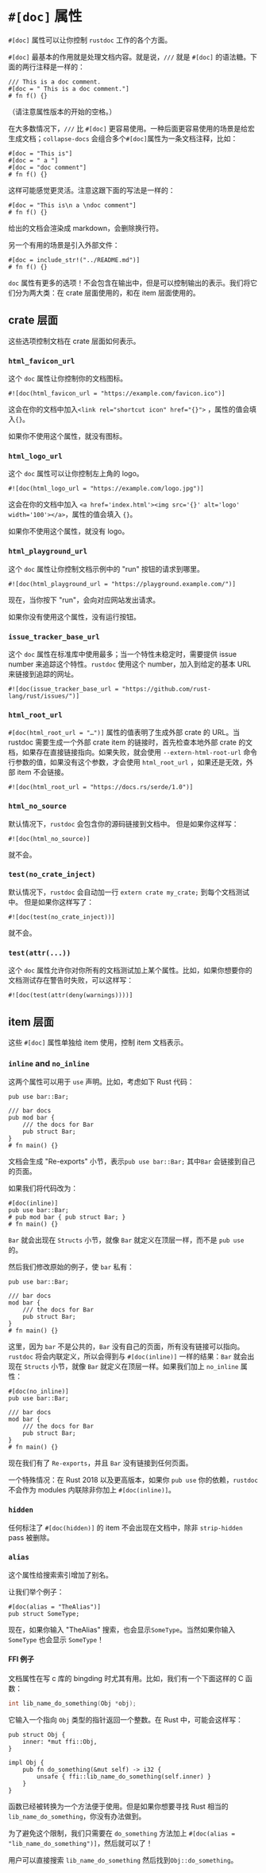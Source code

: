 # `#[doc]` 属性

`#[doc]` 属性可以让你控制 `rustdoc` 工作的各个方面。

`#[doc]` 最基本的作用就是处理文档内容。就是说，`///` 就是 `#[doc]` 的语法糖。下面的两行注释是一样的：

```rust,no_run
/// This is a doc comment.
#[doc = " This is a doc comment."]
# fn f() {}
```

（请注意属性版本的开始的空格。）

在大多数情况下，`///` 比 `#[doc]` 更容易使用。一种后面更容易使用的场景是给宏生成文档；`collapse-docs` 会组合多个`#[doc]`属性为一条文档注释，比如：

```rust,no_run
#[doc = "This is"]
#[doc = " a "]
#[doc = "doc comment"]
# fn f() {}
```

这样可能感觉更灵活。注意这跟下面的写法是一样的：

```rust,no_run
#[doc = "This is\n a \ndoc comment"]
# fn f() {}
```

给出的文档会渲染成 markdown，会删除换行符。

另一个有用的场景是引入外部文件：

```rust,no_run
#[doc = include_str!("../README.md")]
# fn f() {}
```

`doc` 属性有更多的选项！不会包含在输出中，但是可以控制输出的表示。我们将它们分为两大类：在 crate 层面使用的，和在 item 层面使用的。

## crate 层面

这些选项控制文档在 crate 层面如何表示。

### `html_favicon_url`

这个 `doc` 属性让你控制你的文档图标。

```rust,no_run
#![doc(html_favicon_url = "https://example.com/favicon.ico")]
```

这会在你的文档中加入`<link rel="shortcut icon" href="{}">` ，属性的值会填入`{}`。

如果你不使用这个属性，就没有图标。

### `html_logo_url`

这个 `doc` 属性可以让你控制左上角的 logo。

```rust,no_run
#![doc(html_logo_url = "https://example.com/logo.jpg")]
```

这会在你的文档中加入 `<a href='index.html'><img src='{}' alt='logo' width='100'></a>`，属性的值会填入 `{}`。

如果你不使用这个属性，就没有 logo。

### `html_playground_url`

这个 `doc` 属性让你控制文档示例中的 "run" 按钮的请求到哪里。

```rust,no_run
#![doc(html_playground_url = "https://playground.example.com/")]
```

现在，当你按下 "run"，会向对应网站发出请求。

如果你没有使用这个属性，没有运行按钮。

### `issue_tracker_base_url`

这个 `doc` 属性在标准库中使用最多；当一个特性未稳定时，需要提供 issue number 来追踪这个特性。`rustdoc` 使用这个 number，加入到给定的基本 URL 来链接到追踪的网址。

```rust,no_run
#![doc(issue_tracker_base_url = "https://github.com/rust-lang/rust/issues/")]
```

### `html_root_url`

`#[doc(html_root_url = "…")]` 属性的值表明了生成外部 crate 的 URL。当 rustdoc 需要生成一个外部 crate item 的链接时，首先检查本地外部 crate 的文档，如果存在直接链接指向。如果失败，就会使用 `--extern-html-root-url` 命令行参数的值，如果没有这个参数，才会使用 `html_root_url` ，如果还是无效，外部 item 不会链接。

```rust,no_run
#![doc(html_root_url = "https://docs.rs/serde/1.0")]
```

### `html_no_source`

默认情况下，`rustdoc` 会包含你的源码链接到文档中。
但是如果你这样写：

```rust,no_run
#![doc(html_no_source)]
```

就不会。

### `test(no_crate_inject)`

默认情况下，`rustdoc` 会自动加一行 `extern crate my_crate;` 到每个文档测试中。
但是如果你这样写了：

```rust,no_run
#![doc(test(no_crate_inject))]
```

就不会。

### `test(attr(...))`

这个 `doc` 属性允许你对你所有的文档测试加上某个属性。比如，如果你想要你的文档测试存在警告时失败，可以这样写：

```rust,no_run
#![doc(test(attr(deny(warnings))))]
```

## item 层面

这些 `#[doc]` 属性单独给 item 使用，控制 item 文档表示。

### `inline` and `no_inline`

<span id="docno_inlinedocinline"></span>

这两个属性可以用于 `use` 声明。比如，考虑如下 Rust 代码：

```rust,no_run
pub use bar::Bar;

/// bar docs
pub mod bar {
    /// the docs for Bar
    pub struct Bar;
}
# fn main() {}
```
文档会生成 "Re-exports" 小节，表示`pub use bar::Bar;` 其中`Bar` 会链接到自己的页面。

如果我们将代码改为：

```rust,no_run
#[doc(inline)]
pub use bar::Bar;
# pub mod bar { pub struct Bar; }
# fn main() {}
```

`Bar` 就会出现在 `Structs` 小节，就像 `Bar` 就定义在顶层一样，而不是 `pub use` 的。

然后我们修改原始的例子，使 `bar` 私有：

```rust,no_run
pub use bar::Bar;

/// bar docs
mod bar {
    /// the docs for Bar
    pub struct Bar;
}
# fn main() {}
```

这里，因为 `bar` 不是公共的，`Bar` 没有自己的页面，所有没有链接可以指向。`rustdoc` 将会内联定义，所以会得到与 `#[doc(inline)]` 一样的结果：`Bar` 就会出现在 `Structs` 小节，就像 `Bar` 就定义在顶层一样。如果我们加上 `no_inline` 属性：

```rust,no_run
#[doc(no_inline)]
pub use bar::Bar;

/// bar docs
mod bar {
    /// the docs for Bar
    pub struct Bar;
}
# fn main() {}
```

现在我们有了 `Re-exports`，并且 `Bar` 没有链接到任何页面。

一个特殊情况：在 Rust 2018 以及更高版本，如果你 `pub use` 你的依赖，`rustdoc` 不会作为 modules 内联除非你加上 `#[doc(inline)]`。

### `hidden`

<span id="dochidden"></span>

任何标注了 `#[doc(hidden)]` 的 item 不会出现在文档中，除非 `strip-hidden` pass 被删除。 
### `alias`

这个属性给搜索索引增加了别名。

让我们举个例子：

```rust,no_run
#[doc(alias = "TheAlias")]
pub struct SomeType;
```

现在，如果你输入 "TheAlias" 搜索，也会显示`SomeType`。当然如果你输入 `SomeType` 也会显示 `SomeType`！

#### FFI 例子

文档属性在写 c 库的 bingding 时尤其有用。比如，我们有一个下面这样的 C 函数：

```c
int lib_name_do_something(Obj *obj);
```

它输入一个指向 `Obj` 类型的指针返回一个整数。在 Rust 中，可能会这样写：

```ignore (using non-existing ffi types)
pub struct Obj {
    inner: *mut ffi::Obj,
}

impl Obj {
    pub fn do_something(&mut self) -> i32 {
        unsafe { ffi::lib_name_do_something(self.inner) }
    }
}
```

函数已经被转换为一个方法便于使用。但是如果你想要寻找 Rust 相当的 `lib_name_do_something`，你没有办法做到。

为了避免这个限制，我们只需要在 `do_something` 方法加上 `#[doc(alias = "lib_name_do_something")]`，然后就可以了！

用户可以直接搜索 `lib_name_do_something` 然后找到`Obj::do_something`。
